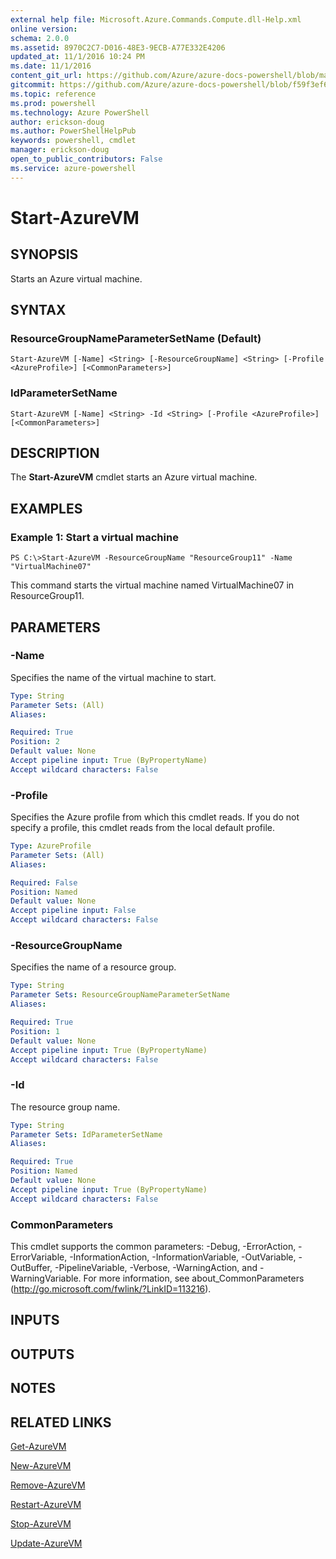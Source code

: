```yaml
---
external help file: Microsoft.Azure.Commands.Compute.dll-Help.xml
online version: 
schema: 2.0.0
ms.assetid: 8970C2C7-D016-48E3-9ECB-A77E332E4206
updated_at: 11/1/2016 10:24 PM
ms.date: 11/1/2016
content_git_url: https://github.com/Azure/azure-docs-powershell/blob/master/azureps-cmdlets-docs/ResourceManager/AzureRM.Compute/v0.9.8/Start-AzureVM.md
gitcommit: https://github.com/Azure/azure-docs-powershell/blob/f59f3ef60bc592383812213e69fd77ba950759ed/azureps-cmdlets-docs/ResourceManager/AzureRM.Compute/v0.9.8/Start-AzureVM.md
ms.topic: reference
ms.prod: powershell
ms.technology: Azure PowerShell
author: erickson-doug
ms.author: PowerShellHelpPub
keywords: powershell, cmdlet
manager: erickson-doug
open_to_public_contributors: False
ms.service: azure-powershell
---
```


# Start-AzureVM

## SYNOPSIS
Starts an Azure virtual machine.

## SYNTAX

### ResourceGroupNameParameterSetName (Default)
```
Start-AzureVM [-Name] <String> [-ResourceGroupName] <String> [-Profile <AzureProfile>] [<CommonParameters>]
```

### IdParameterSetName
```
Start-AzureVM [-Name] <String> -Id <String> [-Profile <AzureProfile>] [<CommonParameters>]
```

## DESCRIPTION
The **Start-AzureVM** cmdlet starts an Azure virtual machine.

## EXAMPLES

### Example 1: Start a virtual machine
```
PS C:\>Start-AzureVM -ResourceGroupName "ResourceGroup11" -Name "VirtualMachine07"
```

This command starts the virtual machine named VirtualMachine07 in ResourceGroup11.

## PARAMETERS

### -Name
Specifies the name of the virtual machine to start.

```yaml
Type: String
Parameter Sets: (All)
Aliases: 

Required: True
Position: 2
Default value: None
Accept pipeline input: True (ByPropertyName)
Accept wildcard characters: False
```

### -Profile
Specifies the Azure profile from which this cmdlet reads.
If you do not specify a profile, this cmdlet reads from the local default profile.

```yaml
Type: AzureProfile
Parameter Sets: (All)
Aliases: 

Required: False
Position: Named
Default value: None
Accept pipeline input: False
Accept wildcard characters: False
```

### -ResourceGroupName
Specifies the name of a resource group.

```yaml
Type: String
Parameter Sets: ResourceGroupNameParameterSetName
Aliases: 

Required: True
Position: 1
Default value: None
Accept pipeline input: True (ByPropertyName)
Accept wildcard characters: False
```

### -Id
The resource group name.

```yaml
Type: String
Parameter Sets: IdParameterSetName
Aliases: 

Required: True
Position: Named
Default value: None
Accept pipeline input: True (ByPropertyName)
Accept wildcard characters: False
```

### CommonParameters
This cmdlet supports the common parameters: -Debug, -ErrorAction, -ErrorVariable, -InformationAction, -InformationVariable, -OutVariable, -OutBuffer, -PipelineVariable, -Verbose, -WarningAction, and -WarningVariable. For more information, see about_CommonParameters (http://go.microsoft.com/fwlink/?LinkID=113216).

## INPUTS

## OUTPUTS

## NOTES

## RELATED LINKS

[Get-AzureVM](xref:ResourceManager/AzureRM.Compute/v0.9.8/Get-AzureVM.md)

[New-AzureVM](xref:ResourceManager/AzureRM.Compute/v0.9.8/New-AzureVM.md)

[Remove-AzureVM](xref:ResourceManager/AzureRM.Compute/v0.9.8/Remove-AzureVM.md)

[Restart-AzureVM](xref:ResourceManager/AzureRM.Compute/v0.9.8/Restart-AzureVM.md)

[Stop-AzureVM](xref:ResourceManager/AzureRM.Compute/v0.9.8/Stop-AzureVM.md)

[Update-AzureVM](xref:ResourceManager/AzureRM.Compute/v0.9.8/Update-AzureVM.md)


